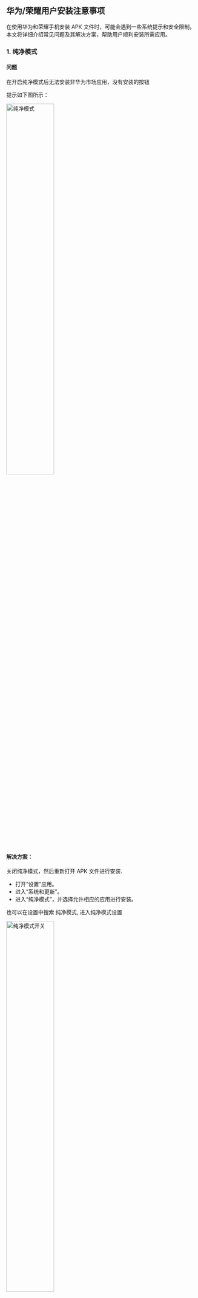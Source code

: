 ## 华为/荣耀用户安装注意事项

在使用华为和荣耀手机安装 APK 文件时，可能会遇到一些系统提示和安全限制。本文将详细介绍常见问题及其解决方案，帮助用户顺利安装所需应用。
	
### 1. 纯净模式

#### 问题
在开启纯净模式后无法安装非华为市场应用，没有安装的按钮

提示如下图所示：

<img src="../截屏/华为/纯净模式.png" alt="纯净模式" style="width:50%;"/>

#### 解决方案： 
关闭纯净模式，然后重新打开 APK 文件进行安装.
- 打开“设置”应用。
- 进入“系统和更新”。
- 进入“纯净模式”，并选择允许相应的应用进行安装。

也可以在设置中搜索 纯净模式, 进入纯净模式设置

<img src="../截屏/华为/关闭纯净模式.png" alt="纯净模式开关" style="width:50%;"/>


### 2. 在华为系统浏览器中没有下载提示
#### 问题
这种情况一般是由于系统浏览器弹出下载提示弹窗后，如果用户没有操作，几秒钟后浏览器会自动隐藏下载提示弹窗

#### 解决方案： 
- 点击浏览器链接前面的铃铛
- 然后在弹窗的底部就可以看到下载文件的提示，点击下载即可

<img src="../截屏/华为/浏览器提醒.png" alt="浏览器提醒" style="width:50%;"/>

<img src="../截屏/华为/浏览器提醒下载.png" alt="浏览器提醒下载" style="width:50%;"/>

### 3.安装未知来源应用 
#### 问题
Android 设备在默认情况下只允许从手机的官方应用商店中安装应用程序。从未知来源下载的APK文件可能需要用户进行额外授权。

#### 解决方案 
在打开 APK 文件时授予应用安装权限

<img src="../截屏/华为/允许外部安装弹窗.png" alt="允许外部安装弹窗" style="width:50%;"/>

### 4. 遇到推荐安装应用市场的应用

#### 问题
在安装 APK 时，系统可能推荐用户通过华为应用市场下载相同的应用，而不是直接安装 APK 文件。

#### 解决方案
用户可以选择忽略推荐，继续安装已下载的 APK 文件：
- 在推荐安装弹出时，勾选已了解此应用未经检测，继续安装已下载的 APK 文件。

<img src="../截屏/华为/华为应用市场下载.jpg" alt="华为应用市场下载" style="width:50%;"/>

### 总结

华为和荣耀手机在安装APK文件时，可能会遇到各种系统提示和安全限制。用户可以按照本文提供的解决方案，逐一排查并解决问题，以顺利完成应用安装。在安装过程中，用户需要注意系统弹出的各种提示信息，并根据实际情况选择相应的操作。